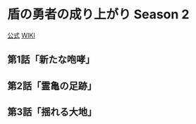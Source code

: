 # 盾の勇者の成り上がり Season 2

[公式](http://shieldhero-anime.jp/) 
[WIKI](https://ja.wikipedia.org/wiki/%E7%9B%BE%E3%81%AE%E5%8B%87%E8%80%85%E3%81%AE%E6%88%90%E3%82%8A%E4%B8%8A%E3%81%8C%E3%82%8A) 

## 第1話「新たな咆哮」

## 第2話「霊亀の足跡」

## 第3話「揺れる大地」
